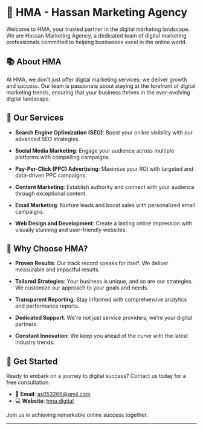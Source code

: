 # 🚀 HMA - Hassan Marketing Agency

Welcome to HMA, your trusted partner in the digital marketing landscape. We are Hassan Marketing Agency, a dedicated team of digital marketing professionals committed to helping businesses excel in the online world.



## 📚 About HMA

At HMA, we don't just offer digital marketing services; we deliver growth and success. Our team is passionate about staying at the forefront of digital marketing trends, ensuring that your business thrives in the ever-evolving digital landscape.

## 🌟 Our Services

- **Search Engine Optimization (SEO)**: Boost your online visibility with our advanced SEO strategies.

- **Social Media Marketing**: Engage your audience across multiple platforms with compelling campaigns.

- **Pay-Per-Click (PPC) Advertising**: Maximize your ROI with targeted and data-driven PPC campaigns.

- **Content Marketing**: Establish authority and connect with your audience through exceptional content.

- **Email Marketing**: Nurture leads and boost sales with personalized email campaigns.

- **Web Design and Development**: Create a lasting online impression with visually stunning and user-friendly websites.

## 🤝 Why Choose HMA?

- **Proven Results**: Our track record speaks for itself. We deliver measurable and impactful results.

- **Tailored Strategies**: Your business is unique, and so are our strategies. We customize our approach to your goals and needs.

- **Transparent Reporting**: Stay informed with comprehensive analytics and performance reports.

- **Dedicated Support**: We're not just service providers; we're your digital partners.

- **Constant Innovation**: We keep you ahead of the curve with the latest industry trends.

## 🚀 Get Started

Ready to embark on a journey to digital success? Contact us today for a free consultation.

- 📧 **Email**: as053266@gmil.com
- 💻 **Website**: [hma.digital](https://hma.netlify.app)

Join us in achieving remarkable online success together.

---

